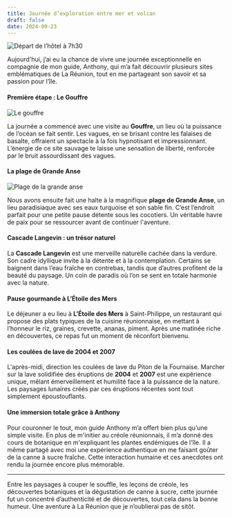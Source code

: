 ```yaml
---
title: Journée d’exploration entre mer et volcan
draft: false
date: 2024-09-23
---
```

![Départ de l’hôtel à 7h30](/img/img_2849.jpeg "Départ de l’hôtel à 7h30")

Aujourd'hui, j’ai eu la chance de vivre une journée exceptionnelle en compagnie de mon guide, Anthony, qui m’a fait découvrir plusieurs sites emblématiques de La Réunion, tout en me partageant son savoir et sa passion pour l’île.

#### Première étape : Le Gouffre

![Le gouffre](/img/img_2851.jpeg "Le gouffre")

La journée a commencé avec une visite au **Gouffre**, un lieu où la puissance de l’océan se fait sentir. Les vagues, en se brisant contre les falaises de basalte, offraient un spectacle à la fois hypnotisant et impressionnant. L’énergie de ce site sauvage te laisse une sensation de liberté, renforcée par le bruit assourdissant des vagues.

#### La plage de Grande Anse

![Plage de la grande anse](/img/img_2858.jpeg "Plage de la grande anse")

Nous avons ensuite fait une halte à la magnifique **plage de Grande Anse**, un lieu paradisiaque avec ses eaux turquoise et son sable fin. C’est l’endroit parfait pour une petite pause détente sous les cocotiers. Un véritable havre de paix pour se ressourcer avant de continuer l'aventure.

#### Cascade Langevin : un trésor naturel

La **Cascade Langevin** est une merveille naturelle cachée dans la verdure. Son cadre idyllique invite à la détente et à la contemplation. Certains se baignent dans l’eau fraîche en contrebas, tandis que d’autres profitent de la beauté du paysage. Un coin de paradis où l’on se sent en totale harmonie avec la nature.

#### Pause gourmande à L’Étoile des Mers

Le déjeuner a eu lieu à **L’Étoile des Mers** à Saint-Philippe, un restaurant qui propose des plats typiques de la cuisine réunionnaise, en mettant à l’honneur le riz, graines, crevette, ananas, piment. Après une matinée riche en découvertes, ce repas fut un moment de réconfort bienvenu.

#### Les coulées de lave de 2004 et 2007

L'après-midi, direction les coulées de lave du Piton de la Fournaise. Marcher sur la lave solidifiée des éruptions de **2004** et **2007** est une expérience unique, mêlant émerveillement et humilité face à la puissance de la nature. Les paysages lunaires créés par ces éruptions récentes sont tout simplement époustouflants.

#### Une immersion totale grâce à Anthony

Pour couronner le tout, mon guide Anthony m’a offert bien plus qu’une simple visite. En plus de m'initier au créole réunionnais, il m’a donné des cours de botanique en m'expliquant les plantes endémiques de l'île. Il a même partagé avec moi une expérience authentique en me faisant goûter de la canne à sucre fraîche. Cette interaction humaine et ces anecdotes ont rendu la journée encore plus mémorable.

- - -

Entre les paysages à couper le souffle, les leçons de créole, les découvertes botaniques et la dégustation de canne à sucre, cette journée fut un concentré d’authenticité et de découvertes, tout cela dans la bonne humeur. Une aventure à La Réunion que je n’oublierai pas de sitôt.
